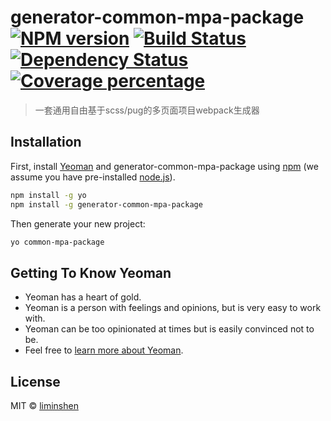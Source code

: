 # generator-common-mpa-package [![NPM version][npm-image]][npm-url] [![Build Status][travis-image]][travis-url] [![Dependency Status][daviddm-image]][daviddm-url] [![Coverage percentage][coveralls-image]][coveralls-url]
> 一套通用自由基于scss/pug的多页面项目webpack生成器

## Installation

First, install [Yeoman](http://yeoman.io) and generator-common-mpa-package using [npm](https://www.npmjs.com/) (we assume you have pre-installed [node.js](https://nodejs.org/)).

```bash
npm install -g yo
npm install -g generator-common-mpa-package
```

Then generate your new project:

```bash
yo common-mpa-package
```

## Getting To Know Yeoman

 * Yeoman has a heart of gold.
 * Yeoman is a person with feelings and opinions, but is very easy to work with.
 * Yeoman can be too opinionated at times but is easily convinced not to be.
 * Feel free to [learn more about Yeoman](http://yeoman.io/).

## License

MIT © [liminshen](https://github.com/liminshen)


[npm-image]: https://badge.fury.io/js/generator-common-mpa-package.svg
[npm-url]: https://npmjs.org/package/generator-common-mpa-package
[travis-image]: https://travis-ci.org/liminshen/generator-common-mpa-package.svg?branch=master
[travis-url]: https://travis-ci.org/liminshen/generator-common-mpa-package
[daviddm-image]: https://david-dm.org/liminshen/generator-common-mpa-package.svg?theme=shields.io
[daviddm-url]: https://david-dm.org/liminshen/generator-common-mpa-package
[coveralls-image]: https://coveralls.io/repos/liminshen/generator-common-mpa-package/badge.svg
[coveralls-url]: https://coveralls.io/r/liminshen/generator-common-mpa-package
